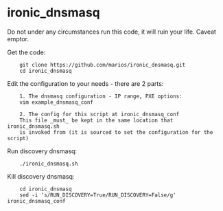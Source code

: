 ironic_dnsmasq
==============


Do not under any circumstances run this code, it will ruin your life. Caveat emptor.

Get the code:

        git clone https://github.com/marios/ironic_dnsmasq.git
        cd ironic_dnsmasq

Edit the configuration to your needs - there are 2 parts:

        1. The dnsmasq configuration - IP range, PXE options:
        vim example_dnsmasq_conf

        2. The config for this script at ironic_dnsmasq_conf
        This file _must_ be kept in the same location that ironic_dnsmasq.sh
        is invoked from (it is sourced to set the configuration for the script)

Run discovery dnsmasq:

        ./ironic_dnsmasq.sh

Kill discovery dnsmasq:

        cd ironic_dnsmasq
        sed -i 's/RUN_DISCOVERY=True/RUN_DISCOVERY=False/g' ironic_dnsmasq_conf

